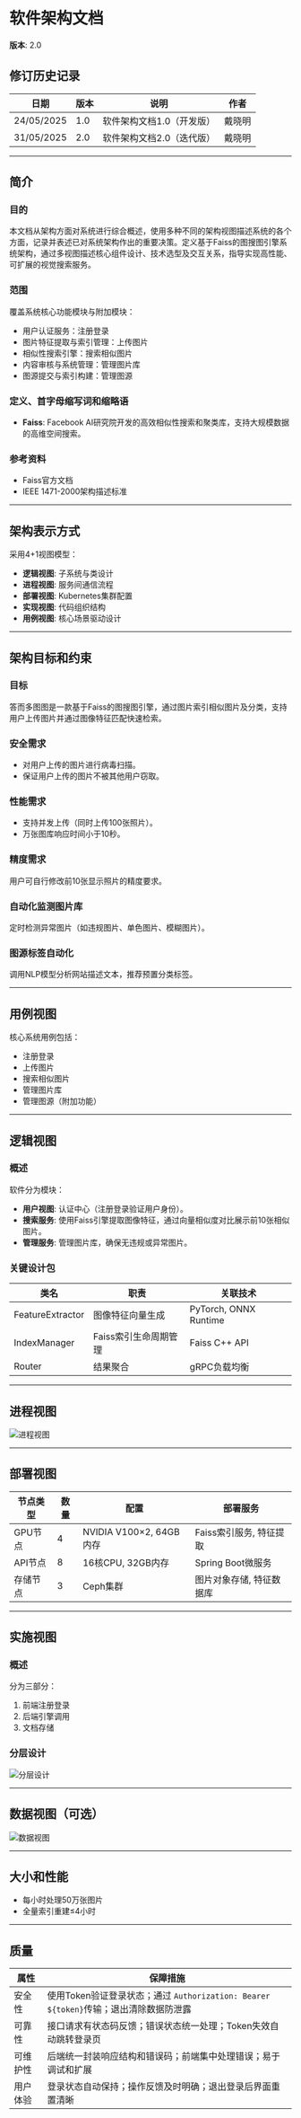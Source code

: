 # 软件架构文档

**版本**: 2.0

## 修订历史记录

| 日期       | 版本 | 说明                      | 作者   |
| ---------- | ---- | ------------------------- | ------ |
| 24/05/2025 | 1.0  | 软件架构文档1.0（开发版） | 戴晓明 |
| 31/05/2025 | 2.0  | 软件架构文档2.0（迭代版） | 戴晓明 |

---

## 简介

### 目的

本文档从架构方面对系统进行综合概述，使用多种不同的架构视图描述系统的各个方面，记录并表述已对系统架构作出的重要决策。定义基于Faiss的图搜图引擎系统架构，通过多视图描述核心组件设计、技术选型及交互关系，指导实现高性能、可扩展的视觉搜索服务。

### 范围

覆盖系统核心功能模块与附加模块：

- 用户认证服务：注册登录
- 图片特征提取与索引管理：上传图片
- 相似性搜索引擎：搜索相似图片
- 内容审核与系统管理：管理图片库
- 图源提交与索引构建：管理图源

### 定义、首字母缩写词和缩略语

- **Faiss**: Facebook AI研究院开发的高效相似性搜索和聚类库，支持大规模数据的高维空间搜索。

### 参考资料

- Faiss官方文档
- IEEE 1471-2000架构描述标准

---

## 架构表示方式

采用4+1视图模型：

- **逻辑视图**: 子系统与类设计
- **进程视图**: 服务间通信流程
- **部署视图**: Kubernetes集群配置
- **实现视图**: 代码组织结构
- **用例视图**: 核心场景驱动设计

---

## 架构目标和约束

### 目标

答而多图图是一款基于Faiss的图搜图引擎，通过图片索引相似图片及分类，支持用户上传图片并通过图像特征匹配快速检索。

### 安全需求

- 对用户上传的图片进行病毒扫描。
- 保证用户上传的图片不被其他用户窃取。

### 性能需求

- 支持并发上传（同时上传100张照片）。
- 万张图库响应时间小于10秒。

### 精度需求

用户可自行修改前10张显示照片的精度要求。

### 自动化监测图片库

定时检测异常图片（如违规图片、单色图片、模糊图片）。

### 图源标签自动化

调用NLP模型分析网站描述文本，推荐预置分类标签。

---

## 用例视图

核心系统用例包括：

- 注册登录
- 上传图片
- 搜索相似图片
- 管理图片库
- 管理图源（附加功能）

---

## 逻辑视图

### 概述

软件分为模块：

- **用户视图**: 认证中心（注册登录验证用户身份）。
- **搜索服务**: 使用Faiss引擎提取图像特征，通过向量相似度对比展示前10张相似图片。
- **管理服务**: 管理图片库，确保无违规或异常图片。

### 关键设计包

| 类名             | 职责                  | 关联技术              |
| ---------------- | --------------------- | --------------------- |
| FeatureExtractor | 图像特征向量生成      | PyTorch, ONNX Runtime |
| IndexManager     | Faiss索引生命周期管理 | Faiss C++ API         |
| Router           | 结果聚合              | gRPC负载均衡          |

---

## 进程视图

![进程视图](media/image2.png)

---

## 部署视图

| 节点类型 | 数量 | 配置                     | 部署服务                 |
| -------- | ---- | ------------------------ | ------------------------ |
| GPU节点  | 4    | NVIDIA V100×2, 64GB内存 | Faiss索引服务, 特征提取  |
| API节点  | 8    | 16核CPU, 32GB内存        | Spring Boot微服务        |
| 存储节点 | 3    | Ceph集群                 | 图片对象存储, 特征数据库 |

---

## 实施视图

### 概述

分为三部分：

1. 前端注册登录
2. 后端引擎调用
3. 文档存储

### 分层设计

![分层设计](media/image4.png)

---

## 数据视图（可选）

![数据视图](media/image5.png)

---

## 大小和性能

- 每小时处理50万张图片
- 全量索引重建≤4小时

---

## 质量

| 属性     | 保障措施                                                                               |
| -------- | -------------------------------------------------------------------------------------- |
| 安全性   | 使用Token验证登录状态；通过 `Authorization: Bearer ${token}`传输；退出清除数据防泄露 |
| 可靠性   | 接口请求有状态码反馈；错误状态统一处理；Token失效自动跳转登录页                        |
| 可维护性 | 后端统一封装响应结构和错误码；前端集中处理错误；易于调试和扩展                         |
| 用户体验 | 登录状态自动保持；操作反馈及时明确；退出登录后界面重置清晰                             |
